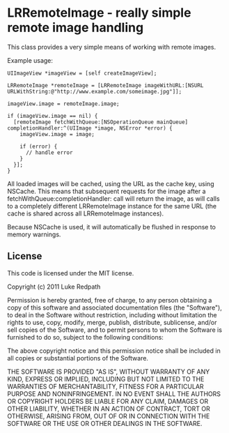 # LRRemoteImage - really simple remote image handling

This class provides a very simple means of working with remote images.

Example usage:

    UIImageView *imageView = [self createImageView];
    
    LRRemoteImage *remoteImage = [LRRemoteImage imageWithURL:[NSURL URLWithString:@"http://www.example.com/someimage.jpg"]];
    
    imageView.image = remoteImage.image;

    if (imageView.image == nil) {
      [remoteImage fetchWithQueue:[NSOperationQueue mainQueue] completionHandler:^(UIImage *image, NSError *error) {
        imageView.image = image;
        
        if (error) {
          // handle error
        }
      }];
    }
    
All loaded images will be cached, using the URL as the cache key, using NSCache. This means that subsequent requests for the image after a fetchWithQueue:completionHandler: call will return the image, as will calls to a completely different LRRemoteImage instance for the same URL (the cache is shared across all LRRemoteImage instances).

Because NSCache is used, it will automatically be flushed in response to memory warnings.

## License

This code is licensed under the MIT license.

Copyright (c) 2011 Luke Redpath

Permission is hereby granted, free of charge, to any person obtaining
a copy of this software and associated documentation files (the
"Software"), to deal in the Software without restriction, including
without limitation the rights to use, copy, modify, merge, publish,
distribute, sublicense, and/or sell copies of the Software, and to
permit persons to whom the Software is furnished to do so, subject to
the following conditions:

The above copyright notice and this permission notice shall be
included in all copies or substantial portions of the Software.

THE SOFTWARE IS PROVIDED "AS IS", WITHOUT WARRANTY OF ANY KIND,
EXPRESS OR IMPLIED, INCLUDING BUT NOT LIMITED TO THE WARRANTIES OF
MERCHANTABILITY, FITNESS FOR A PARTICULAR PURPOSE AND
NONINFRINGEMENT. IN NO EVENT SHALL THE AUTHORS OR COPYRIGHT HOLDERS BE
LIABLE FOR ANY CLAIM, DAMAGES OR OTHER LIABILITY, WHETHER IN AN ACTION
OF CONTRACT, TORT OR OTHERWISE, ARISING FROM, OUT OF OR IN CONNECTION
WITH THE SOFTWARE OR THE USE OR OTHER DEALINGS IN THE SOFTWARE.
